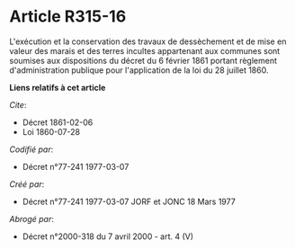# Article R315-16

L'exécution et la conservation des travaux de dessèchement et de mise en valeur des marais et des terres incultes appartenant
aux communes sont soumises aux dispositions du décret du 6 février 1861 portant règlement d'administration publique pour
l'application de la loi du 28 juillet 1860.

**Liens relatifs à cet article**

_Cite_:

  - Décret   1861-02-06
  - Loi   1860-07-28

_Codifié par_:

  - Décret n°77-241 1977-03-07

_Créé par_:

  - Décret n°77-241 1977-03-07 JORF et JONC 18 Mars 1977

_Abrogé par_:

  - Décret n°2000-318 du 7 avril 2000 - art. 4 (V)
